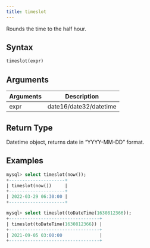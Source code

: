 ```yaml
---
title: timeslot
---
```


Rounds the time to the half hour.
## Syntax

```sql
timeslot(expr)
```

## Arguments

| Arguments   | Description |
| ----------- | ----------- |
| expr | date16/date32/datetime |

## Return Type
Datetime object, returns date in “YYYY-MM-DD” format.

## Examples

```sql
mysql> select timeslot(now());
+---------------------+
| timeslot(now())     |
+---------------------+
| 2022-03-29 06:30:00 |
+---------------------+

mysql> select timeslot(toDateTime(1630812366));
+----------------------------------+
| timeslot(toDateTime(1630812366)) |
+----------------------------------+
| 2021-09-05 03:00:00              |
+----------------------------------+
```
